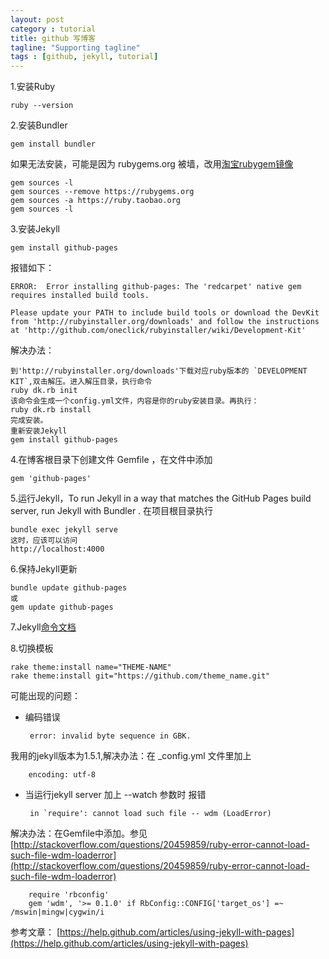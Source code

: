 ```yaml
---
layout: post
category : tutorial
title: github 写博客
tagline: "Supporting tagline"
tags : [github, jekyll, tutorial]
---
```


1.安装Ruby

    ruby --version
    
2.安装Bundler

    gem install bundler
    
如果无法安装，可能是因为 rubygems.org 被墙，改用[淘宝rubygem镜像](http://ruby.taobao.org/)

    gem sources -l
    gem sources --remove https://rubygems.org
    gem sources -a https://ruby.taobao.org
    gem sources -l

3.安装Jekyll

    gem install github-pages
    
报错如下：

    ERROR:  Error installing github-pages: The 'redcarpet' native gem requires installed build tools.

    Please update your PATH to include build tools or download the DevKit
    from 'http://rubyinstaller.org/downloads' and follow the instructions
    at 'http://github.com/oneclick/rubyinstaller/wiki/Development-Kit'
解决办法：

    到'http://rubyinstaller.org/downloads'下载对应ruby版本的 `DEVELOPMENT KIT`,双击解压。进入解压目录，执行命令
    ruby dk.rb init
    该命令会生成一个config.yml文件，内容是你的ruby安装目录。再执行：
    ruby dk.rb install
    完成安装。
    重新安装Jekyll
    gem install github-pages
4.在博客根目录下创建文件 Gemfile ，在文件中添加

    gem 'github-pages'
5.运行Jekyll，To run Jekyll in a way that matches the GitHub Pages build server, run Jekyll with Bundler . 在项目根目录执行
    
    bundle exec jekyll serve
    这时，应该可以访问
    http://localhost:4000
6.保持Jekyll更新

    bundle update github-pages
    或
    gem update github-pages
    
7.Jekyll[命令文档](http://jekyllrb.com/docs/usage/)

8.切换模板

	rake theme:install name="THEME-NAME"
	rake theme:install git="https://github.com/theme_name.git"

可能出现的问题：

 - 编码错误

        error: invalid byte sequence in GBK.
我用的jekyll版本为1.5.1,解决办法：在 _config.yml 文件里加上
    
        encoding: utf-8


 - 当运行jekyll server 加上 --watch 参数时 报错
    
        in `require': cannot load such file -- wdm (LoadError)
解决办法：在Gemfile中添加。参见 [http://stackoverflow.com/questions/20459859/ruby-error-cannot-load-such-file-wdm-loaderror](http://stackoverflow.com/questions/20459859/ruby-error-cannot-load-such-file-wdm-loaderror)
    
        require 'rbconfig'
        gem 'wdm', '>= 0.1.0' if RbConfig::CONFIG['target_os'] =~ /mswin|mingw|cygwin/i
    
参考文章：
    [https://help.github.com/articles/using-jekyll-with-pages](https://help.github.com/articles/using-jekyll-with-pages)


